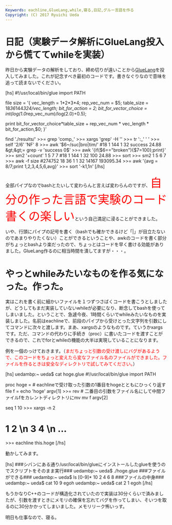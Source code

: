 ```yaml
---
Keywords: eachline,GlueLang,while,寝る,日記,グルー言語を作る
Copyright: (C) 2017 Ryuichi Ueda
---
```


# 日記（実験データ解析にGlueLang投入から慌ててwhileを実装）
昨日から実験データの解析をしており、締め切りが遠いことから<a href="https://github.com/ryuichiueda/GlueLang" target="_blank">GlueLang</a>を投入してみました。これが記念すべき最初のコードです。書きなぐりなので意味を追って読まないでください。

<!--more-->

[hs]
#!/usr/local/bin/glue
import PATH

file size = '{
 vec_length = $1*$2*$3*$4;
 rep_vec_num = $5;
 table_size = 18*36*144*324/vec_length;
 bit_for_action = 2;
 bit_for_vector_choice = int(log(1.0*rep_vec_num)/log(2.0)+0.5);

 print bit_for_vector_choice*table_size + rep_vec_num * vec_length * bit_for_action,$0;
}'

find './results/'
&gt;&gt;= grep 'comp_'
&gt;&gt;= xargs 'grep' -H ''
&gt;&gt;= tr ':_' ' '
&gt;&gt;= self '2/6' 'NF' 8
&gt;&gt;= awk '$6~/suc|bro|tim/'
#18 1 144 1 32 success 24.88
&gt;&gt;= grep -v 'success 0$'
&gt;&gt;= awk '{if($6==&quot;broken&quot;){$7=100};print}'
&gt;&gt;= sm2 '+count' 1 5 7 7
#18 1 144 1 32 100 24.88
&gt;&gt;= sort
&gt;&gt;= sm2 1 5 6 7
&gt;&gt;= awk -f size
#274752 18 36 1 1 32 14167 193095.34
&gt;&gt;= awk '{avg = $8/$7;print $1,$2,$3,$4,$5,$6,avg}'
&gt;&gt;= sort '-k1,1n'
[/hs]

全部パイプなのでbashとたいして変わらんと言えば変わらんのですが、<span style="color:red;font-size:36px">自分の作った言語で実験のコード書くの楽しい</span>という自己満足に浸ることができました。

いや、行頭にパイプの記号を書く（bashでも確かできるけど「|」が目立たないのであまりやりたくない）ことができるということや、awkのコードを書く部分がちょっとbashより楽だったので、ちょっとはコードを早く書ける効能がありました。GlueLang作るのに相当時間を潰してますが・・・。

<h1>やっとwhileみたいなものを作る気になった。作った。</h1>

実はこれを書く前に細かいファイルを１つずつさばくコードを書こうとしましたが、どうしてもまだ実装していないwhileが必要になり、断念してbashを使ってしまいました。ということで、急遽今夜、1時間くらいでwhileみたいなものを実装しました。名前はeachlineで、前段のパイプから受けとった文字列を引数にしてコマンドに次々と渡します。まあ、xargsのようなものです。ていうかxargsです。ただ、コマンドの代わりに手続き（proc）に書いたコードを渡すことができるので、これでforとwhileの機能の大半は実現していることになります。

例を一個のっけておきます。（<span style="color:red">まだちょっと引数の受け渡しにバグがあるようで、このコードをちょっと変えたら変なファイル名のファイルができました。ファイルを作るときは安全なディレクトリで試してみてください。</span>）

[hs]
uedambp:~ ueda$ cat hoge.glue 
#!/usr/local/bin/glue
import PATH

proc hoge =
	# eachlineで受け取った引数の1番目をhogeとともにひっくり返す
	file f = echo 'hoge' argv[1] &gt;&gt;= rev
	# 二番目の引数をファイル名にして中間ファイルfをカレントディレクトリにmv
	mv f argv[2]
	

seq 1 10
&gt;&gt;= xargs -n 2

# 1 2 \\n 3 4 \\n ...
&gt;&gt;= eachline this.hoge
[/hs]

動かしてみます。

[hs]
###シバンにある通り/usr/local/bin/glueにインストールしたglueを使うのでスクリプトをそのまま実行###
uedambp:~ ueda$ ./hoge.glue 
###ファイルができる###
uedambp:~ ueda$ ls [0-9]*
10 2 4 6 8
###ファイルの中身###
uedambp:~ ueda$ cat 10
9 egoh
uedambp:~ ueda$ cat 2
1 egoh
[/hs]

もうかなりC++のコードが構造化されていたので実装は30分くらいで済みましたが、引数を渡すときにメモリの確保を忘れてバグを作ってしまい、そいつを取るのに30分かかってしまいました。メモリリーク怖いっす。


明日も仕事なので、寝る。
